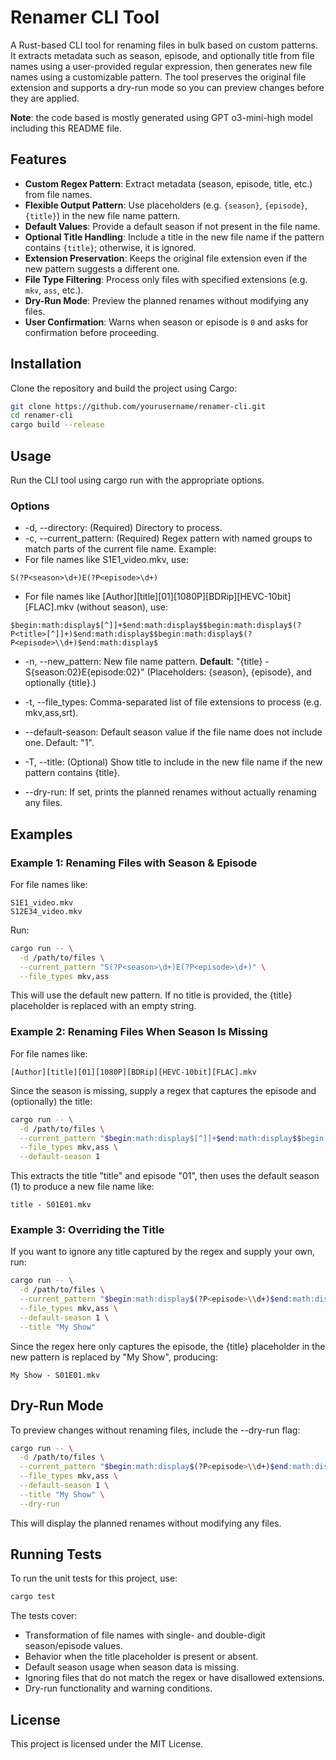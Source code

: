 # Renamer CLI Tool

A Rust-based CLI tool for renaming files in bulk based on custom patterns. It
extracts metadata such as season, episode, and optionally title from file names
using a user-provided regular expression, then generates new file names using a
customizable pattern. The tool preserves the original file extension and
supports a dry-run mode so you can preview changes before they are applied.

**Note**: the code based is mostly generated using GPT o3-mini-high model
including this README file.

## Features

- **Custom Regex Pattern**: Extract metadata (season, episode, title, etc.) from
  file names.
- **Flexible Output Pattern**: Use placeholders (e.g. `{season}`, `{episode}`,
  `{title}`) in the new file name pattern.
- **Default Values**: Provide a default season if not present in the file name.
- **Optional Title Handling**: Include a title in the new file name if the
  pattern contains `{title}`; otherwise, it is ignored.
- **Extension Preservation**: Keeps the original file extension even if the new
  pattern suggests a different one.
- **File Type Filtering**: Process only files with specified extensions (e.g.
  `mkv`, `ass`, etc.).
- **Dry-Run Mode**: Preview the planned renames without modifying any files.
- **User Confirmation**: Warns when season or episode is `0` and asks for
  confirmation before proceeding.

## Installation

Clone the repository and build the project using Cargo:

```bash
git clone https://github.com/yourusername/renamer-cli.git
cd renamer-cli
cargo build --release
```

## Usage

Run the CLI tool using cargo run with the appropriate options.

### Options

- -d, --directory: (Required) Directory to process.
- -c, --current_pattern: (Required) Regex pattern with named groups to match
  parts of the current file name. Example:
- For file names like S1E1_video.mkv, use:

```
S(?P<season>\d+)E(?P<episode>\d+)
```

- For file names like [Author][title][01][1080P][BDRip][HEVC-10bit][FLAC].mkv
  (without season), use:

```
$begin:math:display$[^]]+$end:math:display$$begin:math:display$(?P<title>[^]]+)$end:math:display$$begin:math:display$(?P<episode>\\d+)$end:math:display$
```

- -n, --new_pattern: New file name pattern. **Default**: "{title} -
  S{season:02}E{episode:02}" (Placeholders: {season}, {episode}, and optionally
  {title}.)

- -t, --file_types: Comma-separated list of file extensions to process (e.g.
  mkv,ass,srt).
- --default-season: Default season value if the file name does not include one.
  Default: "1".
- -T, --title: (Optional) Show title to include in the new file name if the new
  pattern contains {title}.
- --dry-run: If set, prints the planned renames without actually renaming any
  files.

## Examples

### Example 1: Renaming Files with Season & Episode

For file names like:

```
S1E1_video.mkv
S12E34_video.mkv
```

Run:

```bash
cargo run -- \
  -d /path/to/files \
  --current_pattern "S(?P<season>\d+)E(?P<episode>\d+)" \
  --file_types mkv,ass
```

This will use the default new pattern. If no title is provided, the {title}
placeholder is replaced with an empty string.

### Example 2: Renaming Files When Season Is Missing

For file names like:

```
[Author][title][01][1080P][BDRip][HEVC-10bit][FLAC].mkv
```

Since the season is missing, supply a regex that captures the episode and
(optionally) the title:

```bash
cargo run -- \
  -d /path/to/files \
  --current_pattern "$begin:math:display$[^]]+$end:math:display$$begin:math:display$(?P<title>[^]]+)$end:math:display$$begin:math:display$(?P<episode>\\d+)$end:math:display$" \
  --file_types mkv,ass \
  --default-season 1
```

This extracts the title "title" and episode "01", then uses the default season
(1) to produce a new file name like:

```
title - S01E01.mkv
```

### Example 3: Overriding the Title

If you want to ignore any title captured by the regex and supply your own, run:

```bash
cargo run -- \
  -d /path/to/files \
  --current_pattern "$begin:math:display$(?P<episode>\\d+)$end:math:display$" \
  --file_types mkv,ass \
  --default-season 1 \
  --title "My Show"
```

Since the regex here only captures the episode, the {title} placeholder in the
new pattern is replaced by "My Show", producing:

```
My Show - S01E01.mkv
```

## Dry-Run Mode

To preview changes without renaming files, include the --dry-run flag:

```bash
cargo run -- \
  -d /path/to/files \
  --current_pattern "$begin:math:display$(?P<episode>\\d+)$end:math:display$" \
  --file_types mkv,ass \
  --default-season 1 \
  --title "My Show" \
  --dry-run
```

This will display the planned renames without modifying any files.

## Running Tests

To run the unit tests for this project, use:

```bash
cargo test
```

The tests cover:

- Transformation of file names with single- and double-digit season/episode
  values.
- Behavior when the title placeholder is present or absent.
- Default season usage when season data is missing.
- Ignoring files that do not match the regex or have disallowed extensions.
- Dry-run functionality and warning conditions.

## License

This project is licensed under the MIT License.
